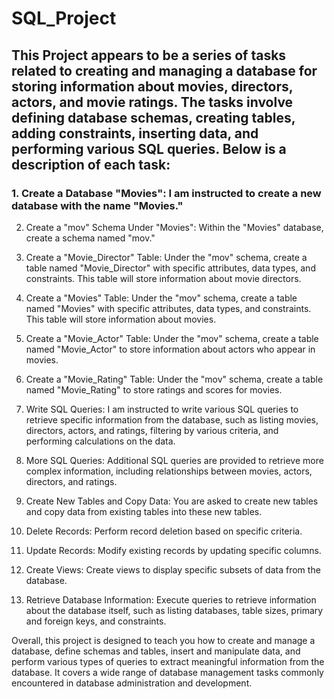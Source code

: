 # SQL_Project


## This Project appears to be a series of tasks related to creating and managing a database for storing information about movies, directors, actors, and movie ratings. The tasks involve defining database schemas, creating tables, adding constraints, inserting data, and performing various SQL queries. Below is a description of each task:

### 1. Create a Database "Movies": I am instructed to create a new database with the name "Movies."

2. Create a "mov" Schema Under "Movies": Within the "Movies" database, create a schema named "mov."

3. Create a "Movie_Director" Table: Under the "mov" schema, create a table named "Movie_Director" with specific attributes, data types, and constraints. This table will store information about movie directors.

4. Create a "Movies" Table: Under the "mov" schema, create a table named "Movies" with specific attributes, data types, and constraints. This table will store information about movies.

5. Create a "Movie_Actor" Table: Under the "mov" schema, create a table named "Movie_Actor" to store information about actors who appear in movies.

6. Create a "Movie_Rating" Table: Under the "mov" schema, create a table named "Movie_Rating" to store ratings and scores for movies.

7. Write SQL Queries: I am instructed to write various SQL queries to retrieve specific information from the database, such as listing movies, directors, actors, and ratings, filtering by various criteria, and performing calculations on the data.

8. More SQL Queries: Additional SQL queries are provided to retrieve more complex information, including relationships between movies, actors, directors, and ratings.

9. Create New Tables and Copy Data: You are asked to create new tables and copy data from existing tables into these new tables.

10. Delete Records: Perform record deletion based on specific criteria.

11. Update Records: Modify existing records by updating specific columns.

12. Create Views: Create views to display specific subsets of data from the database.

13. Retrieve Database Information: Execute queries to retrieve information about the database itself, such as listing databases, table sizes, primary and foreign keys, and constraints.

Overall, this project is designed to teach you how to create and manage a database, define schemas and tables, insert and manipulate data, and perform various types of queries to extract meaningful information from the database. It covers a wide range of database management tasks commonly encountered in database administration and development.
